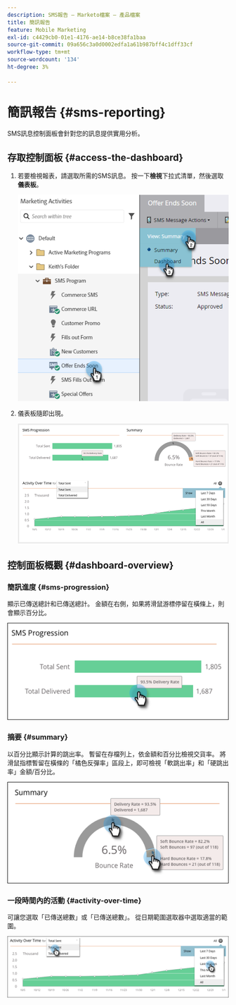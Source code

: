 ```yaml
---
description: SMS報告 — Marketo檔案 — 產品檔案
title: 簡訊報告
feature: Mobile Marketing
exl-id: c4429cb0-01e1-4176-ae14-b8ce38fa1baa
source-git-commit: 09a656c3a0d0002edfa1a61b987bff4c1dff33cf
workflow-type: tm+mt
source-wordcount: '134'
ht-degree: 3%

---
```


# 簡訊報告 {#sms-reporting}

SMS訊息控制面板會針對您的訊息提供實用分析。

## 存取控制面板 {#access-the-dashboard}

1. 若要檢視報表，請選取所需的SMS訊息。 按一下&#x200B;**檢視**&#x200B;下拉式清單，然後選取&#x200B;**儀表板**。

   ![](assets/sms-reporting-1.png)

1. 儀表板隨即出現。

   ![](assets/sms-reporting-2.png)

## 控制面板概觀 {#dashboard-overview}

### 簡訊進度 {#sms-progression}

顯示已傳送總計和已傳送總計。 金額在右側，如果將滑鼠游標停留在橫條上，則會顯示百分比。

![](assets/sms-reporting-3.png)

### 摘要 {#summary}

以百分比顯示計算的跳出率。 暫留在存檔列上，依金額和百分比檢視交貨率。 將滑鼠指標暫留在橫條的「橘色反彈率」區段上，即可檢視「軟跳出率」和「硬跳出率」金額/百分比。

![](assets/sms-reporting-4.png)

### 一段時間內的活動 {#activity-over-time}

可讓您選取「已傳送總數」或「已傳送總數」。 從日期範圍選取器中選取適當的範圍。

![](assets/sms-reporting-5.png)
